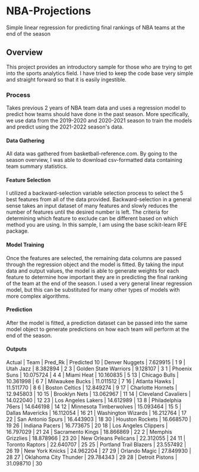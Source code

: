 # NBA-Projections
Simple linear regression for predicting final rankings of NBA teams at the end of the season

## Overview
This project provides an introductory sample for those who are trying to get into the sports analytics field.
I have tried to keep the code base very simple and straight forward so that it is easily ingestible.

### Process
Takes previous 2 years of NBA team data and uses a regression model to predict how teams should have done in the past season.
More specifically, we use data from the 2019-2020 and 2020-2021 season to train the models and predict using the 2021-2022 season's data.

#### Data Gathering
All data was gathered from basketball-reference.com. By going to the season overview, I was able to download csv-formatted data containing team summary statistics.

#### Feature Selection
I utilized a backward-selection variable selection process to select the 5 best features from all of the data provided.
Backward-selection in a general sense takes an input dataset of many features and slowly reduces the number of features until the desired number is left.
The criteria for determining which feature to exclude can be different based on which method you are using. In this sample, I am using the base scikit-learn RFE package.

#### Model Training
Once the features are selected, the remaining data columns are passed through the regression object and the model is fitted. By taking the input data and output values, the model is able to generate weights for each feature to determine how important they are in predicting the final ranking of the team at the end of the season. I used a very general linear regression model, but this can be substituted for many other types of models with more complex algorithms.

#### Prediction
After the model is fitted, a prediction dataset can be passed into the same model object to generate predictions on how each team will perform at the end of the season.

#### Outputs
Actual       |         Team  |  Pred_Rk | Predicted
10 |         Denver Nuggets |  7.629915   |    1
9  |              Utah Jazz |  8.382894   |    2
3  |  Golden State Warriors |  9.128107   |    3
1  |           Phoenix Suns | 10.075724   |    4
4  |             Miami Heat | 10.160835   |    5
13 |          Chicago Bulls | 10.361998   |    6
7  |        Milwaukee Bucks | 11.011512   |    7
16 |          Atlanta Hawks | 11.511770   |    8
6  |         Boston Celtics | 12.849274   |    9
17 |      Charlotte Hornets | 12.945803   |   10
15 |          Brooklyn Nets | 13.062967   |   11
14 |    Cleveland Cavaliers | 14.022040   |   12
23 |     Los Angeles Lakers | 14.612989   |   13
8  |     Philadelphia 76ers | 14.646198   |   14
12 | Minnesota Timberwolves | 15.093464   |   15
5  |       Dallas Mavericks | 16.112054   |   16
21 |     Washington Wizards | 16.212764   |   17
22 |      San Antonio Spurs | 16.443903   |   18
30 |        Houston Rockets | 16.668570   |   19
26 |         Indiana Pacers | 16.773675   |   20
18 |   Los Angeles Clippers | 16.797029   |   21
24 |       Sacramento Kings | 18.866869   |   22
2  |      Memphis Grizzlies | 18.878966   |   23
20 |   New Orleans Pelicans | 22.312055   |   24
11 |        Toronto Raptors | 22.640707   |   25
25 | Portland Trail Blazers | 23.557492   |   26
19 |        New York Knicks | 24.962204   |   27
29 |          Orlando Magic | 27.849930   |   28
27 |  Oklahoma City Thunder | 29.784343   |   29
28 |        Detroit Pistons | 31.098710   |   30